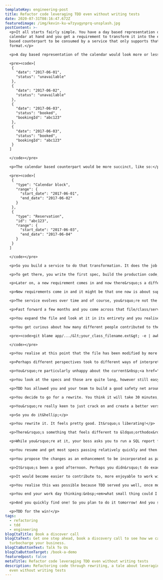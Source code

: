 ```yaml
---
templateKey: engineering-post
title: Refactor code leveraging TDD even without writing tests
date: 2020-07-31T08:16:47.672Z
featuredimage: /img/kevin-ku-w7zyugynprq-unsplash.jpg
postContent: >-
  <p>It all starts fairly simple. You have a day based representation of a
  calendar at hand and you get a requirement to transform it into the event
  based counterpart to be consumed by a service that only supports that specific
  format.</p>

  <p>A day based representation of the calendar would look more or less like this, in JSON:</p>

  <pre><code>[
   {
     "date": "2017-06-01",
     "status": "unavailable"
   },
   {
     "date": "2017-06-02",
     "status": "unavailable"
   },
   {
     "date": "2017-06-03",
     "status": "booked",
     "bookingId": "abc123"
   },
   {
     "date": "2017-06-03",
     "status": "booked",
     "bookingId": "abc123"
   }
  ]

  </code></pre>

  <p>The calendar based counterpart would be more succinct, like so:</p>

  <pre><code>[
   {
     "type": "Calendar block",
     "range": {
       "start_date": "2017-06-01",
       "end_date": "2017-06-02"
     }
   },
   {
     "type": "Reservation",
     "id": "abc123",
     "range": {
       "start_date": "2017-06-03",
       "end_date": "2017-06-04"
     }
   }
  ]

  </code></pre>

  <p>So you build a service to do that transformation. It does the job in memory. It does it well and it performs reasonably for the use case you&rsquo;re looking to fulfil.</p>

  <p>To get there, you write the first spec, build the production code, make it pass. You then add the second spec, build the production code, make it pass. Perhaps no refactoring required thus far - all good. You continue to do this and eventually, after a spec passes, you&rsquo;re not completely happy with something, so you refactor a bit. Oops, the spec is not passing. You spot the error, fix it and it&rsquo;s back to green! All good&hellip; You do this enough times that eventually you&rsquo;re happy that your specs cover all the bases, your service is ready for a PR/MR. Happy days!</p>

  <p>Later on, a new requirement comes in and now there&rsquo;s a different type of event. Nothing to worry about, you utilise TDD to build it and the design of the service remains solid, you have a few more specs to cover for the additional behaviour. All good!</p>

  <p>New requirements come in and it might be that one now is about supporting a different perspective on how consecutive days can be merged depending on a specific rule for a particular type of event (a different status to the ones you had supported up to that point), one that relies on an internal note that gets inserted into calendar day objects with that particular status. Still, nothing to worry about! TDD still serves you well, the end result is good!</p>

  <p>The service evolves over time and of course, you&rsquo;re not the only only contributing to it. There are fellow TDD practitioners that do the same.</p>

  <p>Fast forward a few months and you come across that file/class/service again. You&rsquo;re a reviewer of a PR where that file has a tiny change. But you realise that something seems a bit different.</p>

  <p>You expand the file and look at it in its entirety and you realise that the requirements got a bit more complicated and the service now is doing substantially more than you anticipated it would do when you first created it.&nbsp;<em>Perhaps time to apply the&nbsp;<a href="https://refactoring.guru/extract-method" rel="nofollow">Extract method</a>?</em>&nbsp;is your first thought.</p>

  <p>You get curious about how many different people contributed to the file. So you might be tempted to look at how many different contributors the file has had over time. Assuming you don't have local changes, you could get a sense by checking the different emails associated with changes by running this in the command line (or something similar to it):</p>

  <pre><code>git blame app/.../&lt;your_class_filename.ext&gt; -e | awk '{print $2}' |  sort | uniq

  </code></pre>

  <p>You realise at this point that the file has been modified by more that just 1 or 2 different contributors. That&rsquo;s pretty normal in your team. The power of collaboration in action!</p>

  <p>Perhaps different perspectives took to different ways of interpreting the problem. That combined with not enough refactoring along the way perhaps led to the current state of the class - which in fairness still works as required but has now gotten arguably more complicated than it needed to be, quite a bit more difficult to reason about and change.</p>

  <p>You&rsquo;re particularly unhappy about the current&nbsp;<a href="https://en.wikipedia.org/wiki/Cyclomatic_complexity" rel="nofollow">cyclomatic complexity</a>&nbsp;of some private methods of the class. You don&rsquo;t even measure it or see&nbsp;<a href="https://github.com/rubocop-hq/rubocop">Rubocop</a>&nbsp;(if you&rsquo;re using Ruby) complaining about it, but you think you got a pretty good handle on estimating it and you&rsquo;re convinced you don&rsquo;t need to measure formally - perhaps you should?</p>

  <p>You look at the specs and those are quite long, however still easy to understand. The production however not so much... What should you do?</p>

  <p>TDD has allowed you and your team to build a good safety net around that class. Perhaps you rewrite it from scratch? Sounds radical? The class has around 100 lines. It&rsquo;s not that much&hellip;</p>

  <p>You decide to go for a rewrite. You think it will take 30 minutes, certainly no more than 1 hour to get it done. Perhaps it would be a good idea to pair but the thrill of rewriting a piece of code alone, quickly, without having to write a single spec in the process (or the foreseeable future) is too tempting?</p>

  <p>You&rsquo;re really keen to just crack on and create a better version of that class using more consistent naming, a simpler algorithm that&rsquo;d make you happier when you next need to look at that class - if it can be better performing even better, even though that&rsquo;s not your main concern right now.</p>

  <p>So you do it&hellip;</p>

  <p>You rewrite it. It feels pretty good. It&rsquo;s liberating!</p>

  <p>There&rsquo;s something that feels different to &ldquo;orthodox&rdquo; TDD. It is serving you well in this instance, but the flow is unusual. You didn&rsquo;t exactly write the tests first. You didn&rsquo;t even write many tests at all. Still, you&rsquo;re taking advantage of your TDD practise to do the rewrite with extreme confidence that you&rsquo;ll get the result you want efficiently.</p>

  <p>While you&rsquo;re at it, your boss asks you to run a SQL report for them. It takes 5 mins, but you end up responding to a few different messages using your team&rsquo;s messaging platform.</p>

  <p>You resume and get most specs passing relatively quickly and then the last 1/2 take a bit more, but you&rsquo;re pretty happy that you&rsquo;ve managed to find a way to get it done more or less as you imagined. You&rsquo;re happy with the result.</p>

  <p>You propose the changes as an enhancement to be incorporated as part of the PR that led you back to this class. Of course, before embarking on the journey you had discussed your concerns with the author of the PR and agreed the class could be improved.</p>

  <p>It&rsquo;s been a good afternoon. Perhaps you didn&rsquo;t do exactly all of what you had in mind, but you feel like you&rsquo;ve improved the codebase a bit. Just a bit, but an important bit. You feel like if you managed to do small improvements of this scale every day, the codebase would get substantially better after 3 months. Even more a year after. Not that it is currently in bad shape, but there's always room for improvement.</p>

  <p>It would become easier to contribute to, more enjoyable to work with. It would be more satisfying to work on it! In the long run, it might make a ton of difference and mean you and your team are substantially happier!</p>

  <p>You realise this was possible because TDD served you well, once more! You&rsquo;re reminded how cool TDD is! Even when you didn&rsquo;t&nbsp;<em>write tests (first) - most tests you needed had been written before</em>!</p>

  <p>You end your work day thinking:&nbsp;<em>what small thing could I change tomorrow that would make the codebase just a tiny bit better?</em></p>

  <p>And you quickly find one! So you plan to do it tomorrow! And you say to yourself and your colleagues: let&rsquo;s do it! And finally, after dinner, you write a slightly silly blog post about it to share with your workmates and friends!</p>

  <p>TDD for the win!</p>
tags:
  - refactoring
  - tdd
  - engineering
blogCtaTitle: Book a discover call
blogCtaText: Get one step ahead, book a discovery call to see how we can help
  turbocharge your business.
blogCtaButtonText: Talk To Us
blogCtaButtonTarget: /book-a-demo
featuredpost: false
metaTitle: Refactor code leveraging TDD even without writing tests
description: Refactoring code through rewriting, a tale about leveraging TDD
  even without writing tests
---
```

